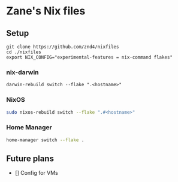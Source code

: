 # Zane's Nix files

## Setup

```shell
git clone https://github.com/znd4/nixfiles
cd ./nixfiles
export NIX_CONFIG="experimental-features = nix-command flakes"
```

### nix-darwin

```shell
darwin-rebuild switch --flake ".<hostname>"
```

### NixOS

```sh
sudo nixos-rebuild switch --flake ".#<hostname>"
```

### Home Manager

```sh
home-manager switch --flake .
```

## Future plans

- [] Config for VMs
